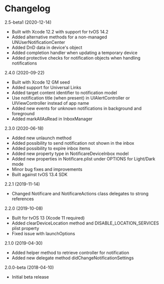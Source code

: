 Changelog
=========
2.5-beta1 (2020-12-14)
- Built with Xcode 12.2 with support for tvOS 14.2
- Added alternative methods for a non-managed UNUserNotificationCenter
- Added DnD data in device's object
- Added completion handler when updating a temporary device
- Added protective checks for notification objects when handling notifications

2.4.0 (2020-09-22)
- Built with Xcode 12 GM seed
- Added support for Universal Links
- Added target content identifier to notification model
- Use notification title (when present) in UIAlertController or UIViewController instead of app name
- Added new events for unknown notifications in background and foreground
- Added markAllAsRead in InboxManager

2.3.0 (2020-06-18)
- Added new unlaunch method
- Added possibility to send notification not shown in the inbox
- Added possibility to expire inbox items
- Added new property type in NotificareDeviceInbox model
- Added new properties in Notificare.plist under OPTIONS for Light/Dark mode
- Minor bug fixes and improvements
- Built against tvOS 13.4 SDK

2.2.1 (2019-11-14)
- Changed Notificare and NotificareActions class delegates to strong references

2.2.0 (2019-10-08)
- Built for tvOS 13 (Xcode 11 required)
- Added clearDeviceLocation method and DISABLE_LOCATION_SERVICES plist property
- Fixed issue with launchOptions

2.1.0 (2019-04-30)
- Added helper method to retrieve controller for notification
- Added new delegate method didChangeNotificationSettings

2.0.0-beta (2018-04-10)
- Initial beta release

